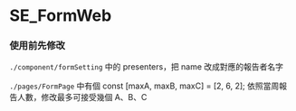 # SE_FormWeb

### 使用前先修改
```./component/formSetting``` 中的 presenters，把 name 改成對應的報告者名字




```./pages/FormPage``` 中有個 const [maxA, maxB, maxC] = [2, 6, 2]; 依照當周報告人數，修改最多可接受幾個 A、B、C
